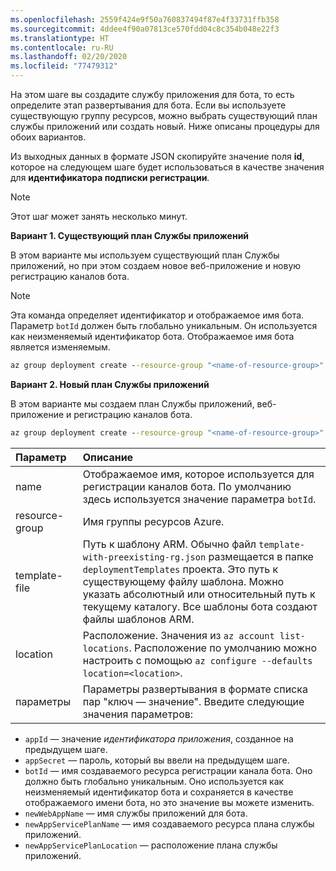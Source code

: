 ```yaml
---
ms.openlocfilehash: 2559f424e9f50a760837494f87e4f33731ffb358
ms.sourcegitcommit: 4ddee4f90a07813ce570fdd04c8c354b048e22f3
ms.translationtype: HT
ms.contentlocale: ru-RU
ms.lasthandoff: 02/20/2020
ms.locfileid: "77479312"
---
```

На этом шаге вы создадите службу приложения для бота, то есть определите этап развертывания для бота. Если вы используете существующую группу ресурсов, можно выбрать существующий план службы приложений или создать новый. Ниже описаны процедуры для обоих вариантов.

Из выходных данных в формате JSON скопируйте значение поля **id**, которое на следующем шаге будет использоваться в качестве значения для **идентификатора подписки регистрации**.

> [!NOTE]
> Этот шаг может занять несколько минут.

**Вариант 1. Существующий план Службы приложений**

В этом варианте мы используем существующий план Службы приложений, но при этом создаем новое веб-приложение и новую регистрацию каналов бота.

> [!NOTE]
> Эта команда определяет идентификатор и отображаемое имя бота. Параметр `botId` должен быть глобально уникальным. Он используется как неизменяемый идентификатор бота. Отображаемое имя бота является изменяемым.

```cmd
az group deployment create --resource-group "<name-of-resource-group>" --template-file "<path-to-template-with-preexisting-rg.json>" --parameters appId="<app-id-from-previous-step>" appSecret="<password-from-previous-step>" botId="<id or bot-app-service-name>" newWebAppName="<bot-app-service-name>" existingAppServicePlan="<name-of-app-service-plan>" appServicePlanLocation="<region-location-name>" --name "<bot-app-service-name>"
```

**Вариант 2. Новый план Службы приложений**

В этом варианте мы создаем план Службы приложений, веб-приложение и регистрацию каналов бота.

```cmd
az group deployment create --resource-group "<name-of-resource-group>" --template-file "<path-to-template-with-preexisting-rg.json>" --parameters appId="<app-id-from-previous-step>" appSecret="<password-from-previous-step>" botId="<id or bot-app-service-name>" newWebAppName="<bot-app-service-name>" newAppServicePlanName="<name-of-app-service-plan>" appServicePlanLocation="<region-location-name>" --name "<bot-app-service-name>"
```

| Параметр   | Описание |
|:---------|:------------|
| name | Отображаемое имя, которое используется для регистрации каналов бота. По умолчанию здесь используется значение параметра `botId`.|
| resource-group | Имя группы ресурсов Azure. |
| template-file | Путь к шаблону ARM. Обычно файл `template-with-preexisting-rg.json` размещается в папке `deploymentTemplates` проекта. Это путь к существующему файлу шаблона. Можно указать абсолютный или относительный путь к текущему каталогу. Все шаблоны бота создают файлы шаблонов ARM.|
| location |Расположение. Значения из `az account list-locations`. Расположение по умолчанию можно настроить с помощью `az configure --defaults location=<location>`. |
| параметры | Параметры развертывания в формате списка пар "ключ — значение". Введите следующие значения параметров:

- `appId` — значение *идентификатора приложения*, созданное на предыдущем шаге.
- `appSecret` — пароль, который вы ввели на предыдущем шаге.
- `botId` — имя создаваемого ресурса регистрации канала бота. Оно должно быть глобально уникальным. Оно используется как неизменяемый идентификатор бота и сохраняется в качестве отображаемого имени бота, но это значение вы можете изменить.
- `newWebAppName` — имя службы приложений для бота.
- `newAppServicePlanName` — имя создаваемого ресурса плана службы приложений.
- `newAppServicePlanLocation` — расположение плана службы приложений.